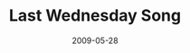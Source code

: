 ---
layout: music 
title: "Last Wednesday Song"
date: 2009-05-28 
description: "This song was written spontaneously during Last Wednesday on May 27th. It was created out of words from the community during a time of sharing."
audio: "http://s3.amazonaws.com/crossroads-media/music/audio/Last-Wed-Song.mp3"
audio-duration: "14:38"
src: "http://s3.amazonaws.com/crossroads-media/images/DefaultVideoImage.jpg"
---